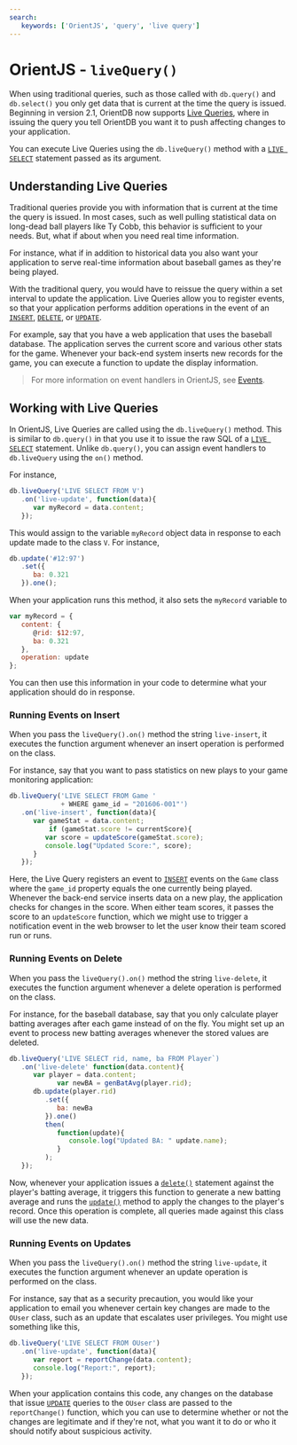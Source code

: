 ```yaml
---
search:
   keywords: ['OrientJS', 'query', 'live query']
---
```


# OrientJS - `liveQuery()`

When using traditional queries, such as those called with `db.query()` and `db.select()` you only get data that is current at the time the query is issued.  Beginning in version 2.1, OrientDB now supports [Live Queries](Live-Query.md), where in issuing the query you tell OrientDB you want it to push affecting changes to your application.

You can execute Live Queries using the `db.liveQuery()` method with a [`LIVE SELECT`](SQL-Live-Select.md) statement passed as its argument. 

## Understanding Live Queries

Traditional queries provide you with information that is current at the time the query is issued.  In most cases, such as well pulling statistical data on long-dead ball players like Ty Cobb, this behavior is sufficient to your needs.  But, what if about when you need real time information.

For instance, what if in addition to historical data you also want your application to serve real-time information about baseball games as they're being played.

With the traditional query, you would have to reissue the query within a set interval to update the application.  Live Queries allow you to register events, so that your application performs addition operations in the event of an [`INSERT`](SQL-Insert.md), [`DELETE`](SQL-Delete.md), or [`UPDATE`](SQL-Update.md).
  
For example, say that you have a web application that uses the baseball database.  The application serves the current score and various other stats for the game.  Whenever your back-end system inserts new records for the game, you can execute a function to update the display information.

>For more information on event handlers in OrientJS, see [Events](OrientJS-Events.md).

## Working with Live Queries

In OrientJS, Live Queries are called using the `db.liveQuery()` method.  This is similar to `db.query()` in that you use it to issue the raw SQL of a [`LIVE SELECT`](SQL-Live-Select.md) statement.  Unlike `db.query()`, you can assign event handlers to `db.liveQuery` using the `on()` method.

For instance,

```js
db.liveQuery('LIVE SELECT FROM V')
   .on('live-update', function(data){
      var myRecord = data.content;
   });
```

This would assign to the variable `myRecord` object data in response to each update made to the class `V`.  For instance,

```js
db.update('#12:97')
   .set({
      ba: 0.321
   }).one(); 
```

When your application runs this method, it also sets the `myRecord` variable to

```js
var myRecord = {
   content: {
      @rid: $12:97,
      ba: 0.321
   },
   operation: update
};
```

You can then use this information in your code to determine what your application should do in response.


### Running Events on Insert

When you pass the `liveQuery().on()` method the string `live-insert`, it executes the function argument whenever an insert operation is performed on the class.  

For instance, say that you want to pass statistics on new plays to your game monitoring application:

```js
db.liveQuery('LIVE SELECT FROM Game '
             + WHERE game_id = "201606-001"')
   .on('live-insert', function(data){
      var gameStat = data.content;
		  if (gameStat.score != currentScore){
         var score = updateScore(gameStat.score);
         console.log("Updated Score:", score);
      }
   });
```

Here, the Live Query registers an event to [`INSERT`](SQL-Insert.md) events on the `Game` class where the `game_id` property equals the one currently being played.  Whenever the back-end service inserts data on a new play, the application checks for changes in the score.  When either team scores, it passes the score to an `updateScore` function, which we might use to trigger a notification event in the web browser to let the user know their team scored run or runs.

### Running Events on Delete

When you pass the `liveQuery().on()` method the string `live-delete`, it executes the function argument whenever a delete operation is performed on the class.

For instance, for the baseball database, say that you only calculate player batting averages after each game instead of on the fly.  You might set up an event to process new batting averages whenever the stored values are deleted.

```js
db.liveQuery('LIVE SELECT rid, name, ba FROM Player`)
   .on('live-delete' function(data.content){
      var player = data.content;
			var newBA = genBatAvg(player.rid);
      db.update(player.rid)
         .set({
            ba: newBa
         }).one()
         then(
            function(update){
               console.log("Updated BA: " update.name);
            }
         );
   });
```  

Now, whenever your application issues a [`delete()`](OrientJS-Query-Delete.md) statement against the player's batting average, it triggers this function to generate a new batting average and runs the [`update()`](OrientJS-Query-Update.md) method to apply the changes to the player's record.  Once this operation is complete, all queries made against this class will use the new data.


### Running Events on Updates

When you pass the `liveQuery().on()` method the string `live-update`, it executes the function argument whenever an update operation is performed on the class.

For instance, say that as a security precaution, you would like your application to email you whenever certain key changes are made to the `OUser` class, such as an update that escalates user privileges.  You might use something like this,

```js
db.liveQuery('LIVE SELECT FROM OUser')
   .on('live-update', function(data){
      var report = reportChange(data.content);
      console.log("Report:", report);
   });
```

When your application contains this code, any changes on the database that issue [`UPDATE`](SQL-Update.md) queries to the `OUser` class are passed to the `reportChange()` function, which you can use to determine whether or not the changes are legitimate and if they're not, what you want it to do or who it should notify about suspicious activity. 
